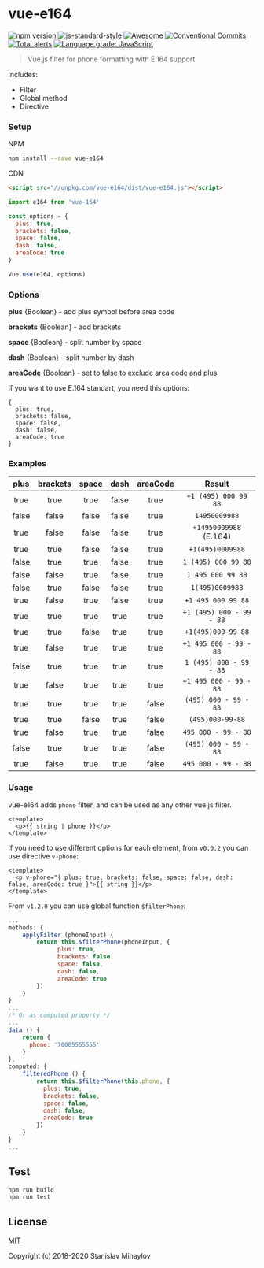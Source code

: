 # vue-e164
[![npm version](https://img.shields.io/npm/v/vue-e164.svg?style=flat-square)](https://www.npmjs.org/package/vue-e164)
[![js-standard-style](https://img.shields.io/badge/code%20style-standard-brightgreen.svg)](http://standardjs.com)
[![Awesome](https://cdn.rawgit.com/sindresorhus/awesome/d7305f38d29fed78fa85652e3a63e154dd8e8829/media/badge.svg)](https://github.com/sindresorhus/awesome)
[![Conventional Commits](https://img.shields.io/badge/Conventional%20Commits-1.0.0-yellow.svg)](https://conventionalcommits.org)
[![Total alerts](https://img.shields.io/lgtm/alerts/g/evildvl/vue-e164.svg?logo=lgtm&logoWidth=18)](https://lgtm.com/projects/g/evildvl/vue-e164/alerts/)
[![Language grade: JavaScript](https://img.shields.io/lgtm/grade/javascript/g/evildvl/vue-e164.svg?logo=lgtm&logoWidth=18)](https://lgtm.com/projects/g/evildvl/vue-e164/context:javascript)

> Vue.js filter for phone formatting with E.164 support

Includes:
* Filter
* Global method
* Directive

### Setup

NPM

``` bash
npm install --save vue-e164
```

CDN

```html
<script src="//unpkg.com/vue-e164/dist/vue-e164.js"></script>
```

```javascript
import e164 from 'vue-164'

const options = {
  plus: true,
  brackets: false,
  space: false,
  dash: false,
  areaCode: true
}

Vue.use(e164, options)
```

### Options

**plus** {Boolean} - add plus symbol before area code

**brackets** {Boolean}  - add brackets

**space** {Boolean} - split number by space

**dash** {Boolean} - split number by dash

**areaCode** {Boolean} - set to false to exclude area code and plus

If you want to use E.164 standart, you need this options:

```
{
  plus: true,
  brackets: false,
  space: false,
  dash: false,
  areaCode: true
}
```

### Examples
|  plus | brackets | space | dash  | areaCode |         Result         |
|:-----:|:--------:|:-----:|:-----:|:--------:|:----------------------:|
|  true |   true   |  true | false |   true   |  `+1 (495) 000 99 88`  |
| false |   false  | false | false |   true   |      `14950009988`     |
|  true |   false  | false | false |   true   | `+14950009988` (E.164) |
|  true |   true   | false | false |   true   |    `+1(495)0009988`    |
| false |   true   |  true | false |   true   |   `1 (495) 000 99 88`  |
| false |   false  |  true | false |   true   |    `1 495 000 99 88`   |
| false |   true   | false | false |   true   |     `1(495)0009988`    |
|  true |   false  |  true | false |   true   |   `+1 495 000 99 88`   |
|  true |   true   |  true | true  |   true   |`+1 (495) 000 - 99 - 88`|
|  true |   true   | false | true  |   true   |   `+1(495)000-99-88`   |
|  true |   false  |  true | true  |   true   | `+1 495 000 - 99 - 88` |
| false |   true   |  true | true  |   true   |`1 (495) 000 - 99 - 88` |
|  true |   false  |  true | true  |   true   | `+1 495 000 - 99 - 88` |
|  true |   true   |  true | true  |  false   |  `(495) 000 - 99 - 88` |
|  true |   true   | false | true  |  false   |    `(495)000-99-88`    |
|  true |   false  |  true | true  |  false   |   `495 000 - 99 - 88`  |
| false |   true   |  true | true  |  false   | `(495) 000 - 99 - 88`  |
|  true |   false  |  true | true  |  false   |  `495 000 - 99 - 88`   |

### Usage

vue-e164 adds `phone` filter, and can be used as any other vue.js filter.
```
<template>
  <p>{{ string | phone }}</p>
</template>
```

If you need to use different options for each element, from `v0.0.2` you can use directive `v-phone`:
```
<template>
  <p v-phone="{ plus: true, brackets: false, space: false, dash: false, areaCode: true }">{{ string }}</p>
</template>
```

From `v1.2.0` you can use global function `$filterPhone`:

```javascript
...
methods: {
    applyFilter (phoneInput) {
        return this.$filterPhone(phoneInput, {
              plus: true,
              brackets: false,
              space: false,
              dash: false,
              areaCode: true
        })
    } 
}
...
/* Or as computed property */
...
data () {
    return {
      phone: '70005555555'
    }
},
computed: {
    filteredPhone () {
        return this.$filterPhone(this.phone, {
          plus: true,
          brackets: false,
          space: false,
          dash: false,
          areaCode: true
        })
    }
}
...
```

## Test

```bash
npm run build
npm run test
```

## License

[MIT](http://opensource.org/licenses/MIT)

Copyright (c) 2018-2020 Stanislav Mihaylov